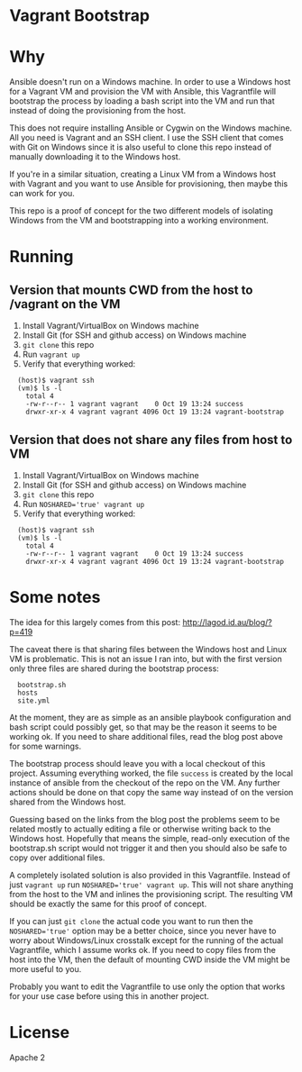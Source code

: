 Vagrant Bootstrap
=================

# Why #

Ansible doesn't run on a Windows machine.  In order to use a Windows host for a
Vagrant VM and provision the VM with Ansible, this Vagrantfile will bootstrap
the process by loading a bash script into the VM and run that instead of doing
the provisioning from the host.

This does not require installing Ansible or Cygwin on the Windows machine.  All
you need is Vagrant and an SSH client.  I use the SSH client that comes with
Git on Windows since it is also useful to clone this repo instead of manually
downloading it to the Windows host.

If you're in a similar situation, creating a Linux VM from a Windows host with
Vagrant and you want to use Ansible for provisioning, then maybe this can work
for you.

This repo is a proof of concept for the two different models of isolating
Windows from the VM and bootstrapping into a working environment.

# Running #

## Version that mounts CWD from the host to /vagrant on the VM ##
1. Install Vagrant/VirtualBox on Windows machine
2. Install Git (for SSH and github access) on Windows machine
3. `git clone` this repo
4. Run `vagrant up`
5. Verify that everything worked:
```
  (host)$ vagrant ssh
  (vm)$ ls -l
    total 4
    -rw-r--r-- 1 vagrant vagrant    0 Oct 19 13:24 success
    drwxr-xr-x 4 vagrant vagrant 4096 Oct 19 13:24 vagrant-bootstrap
```

## Version that does not share any files from host to VM ##
1. Install Vagrant/VirtualBox on Windows machine
2. Install Git (for SSH and github access) on Windows machine
3. `git clone` this repo
4. Run `NOSHARED='true' vagrant up`
5. Verify that everything worked:
```
  (host)$ vagrant ssh
  (vm)$ ls -l
    total 4
    -rw-r--r-- 1 vagrant vagrant    0 Oct 19 13:24 success
    drwxr-xr-x 4 vagrant vagrant 4096 Oct 19 13:24 vagrant-bootstrap
```

# Some notes #

The idea for this largely comes from this post:
http://lagod.id.au/blog/?p=419

The caveat there is that sharing files between the Windows host and Linux VM is
problematic.  This is not an issue I ran into, but with the first version only
three files are shared during the bootstrap process:
```
  bootstrap.sh
  hosts
  site.yml
```

At the moment, they are as simple as an ansible playbook configuration and bash
script could possibly get, so that may be the reason it seems to be working ok.
If you need to share additional files, read the blog post above for some
warnings.

The bootstrap process should leave you with a local checkout of this project.
Assuming everything worked, the file `success` is created by the local instance
of ansible from the checkout of the repo on the VM.  Any further actions should
be done on that copy the same way instead of on the version shared from the
Windows host.

Guessing based on the links from the blog post the problems seem to be related
mostly to actually editing a file or otherwise writing back to the Windows
host.  Hopefully that means the simple, read-only execution of the bootstrap.sh
script would not trigger it and then you should also be safe to copy over
additional files.

A completely isolated solution is also provided in this Vagrantfile.  Instead
of just `vagrant up` run `NOSHARED='true' vagrant up`.  This will not share
anything from the host to the VM and inlines the provisioning script.  The
resulting VM should be exactly the same for this proof of concept.

If you can just `git clone` the actual code you want to run then the
`NOSHARED='true'` option may be a better choice, since you never have to worry
about Windows/Linux crosstalk except for the running of the actual Vagrantfile,
which I assume works ok.  If you need to copy files from the host into the VM,
then the default of mounting CWD inside the VM might be more useful to you.

Probably you want to edit the Vagrantfile to use only the option that works for
your use case before using this in another project.

# License #

Apache 2
